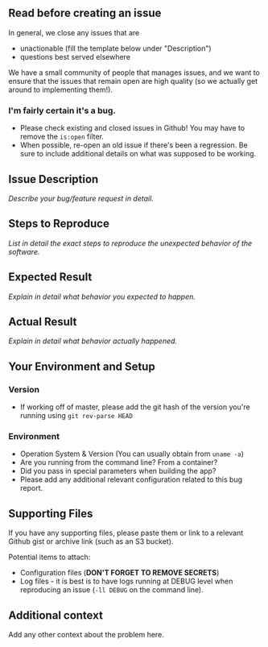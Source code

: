 ## Read before creating an issue

In general, we close any issues that are
* unactionable (fill the template below under "Description")
* questions best served elsewhere

We have a small community of people that manages issues, and we want to ensure that the issues that remain open are high quality (so we actually get around to implementing them!).

### I'm fairly certain it's a bug.

* Please check existing and closed issues in Github! You may have to remove the `is:open` filter.
* When possible, re-open an old issue if there's been a regression. Be sure to include additional
  details on what was supposed to be working.

## Issue Description

*Describe your bug/feature request in detail.*

## Steps to Reproduce
*List in detail the exact steps to reproduce the unexpected behavior of the software.*

## Expected Result
*Explain in detail what behavior you expected to happen.*

## Actual Result
*Explain in detail what behavior actually happened.*

## Your Environment and Setup

### Version
* If working off of master, please add the git hash of the version you're running using `git rev-parse HEAD`

### Environment
* Operation System & Version (You can usually obtain from `uname -a`)
* Are you running from the command line? From a container?
* Did you pass in special parameters when building the app?
* Please add any additional relevant configuration related to this bug report.

## Supporting Files

If you have any supporting files, please paste them or link to a relevant Github gist or archive link (such as an S3 bucket).

Potential items to attach:
* Configuration files (**DON'T FORGET TO REMOVE SECRETS**)
* Log files - it is best is to have logs running at DEBUG level when reproducing an issue (`-ll
  DEBUG` on the command line).

## Additional context
Add any other context about the problem here.
